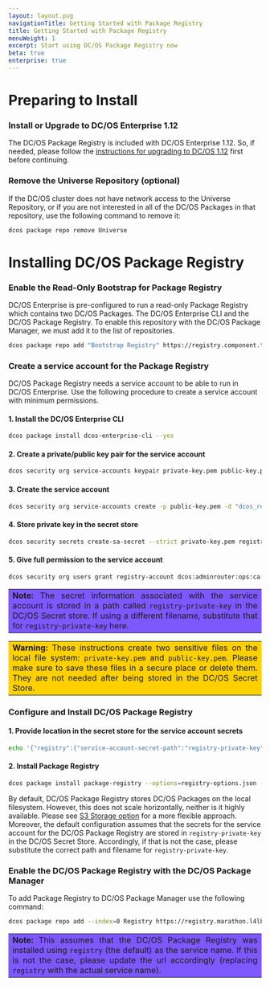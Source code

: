 ```yaml
---
layout: layout.pug
navigationTitle: Getting Started with Package Registry
title: Getting Started with Package Registry
menuWeight: 1
excerpt: Start using DC/OS Package Registry now
beta: true
enterprise: true
---
```


# Preparing to Install

### Install or Upgrade to DC/OS Enterprise 1.12

The DC/OS Package Registry is included with DC/OS Enterprise 1.12. <!-- this link could change-->So, if needed, please follow the [instructions for upgrading to DC/OS 1.12](http://docs.mesosphere.com/1.12/installing/production/upgrading/) first before continuing.

### Remove the Universe Repository (optional)

If the DC/OS cluster does not have network access to the Universe Repository, or if you are not interested in all of the DC/OS Packages in that repository, use the following command to remove it:

```bash
dcos package repo remove Universe
```

# Installing DC/OS Package Registry

### Enable the Read-Only Bootstrap for Package Registry

DC/OS Enterprise is pre-configured to run a read-only Package Registry which contains two DC/OS Packages. The DC/OS Enterprise CLI and the DC/OS Package Registry. To enable this repository with the DC/OS Package Manager, we must add it to the list of repositories.

```bash
dcos package repo add "Bootstrap Registry" https://registry.component.thisdcos.directory/repo
```

### Create a service account for the Package Registry

DC/OS Package Registry needs a service account to be able to run in DC/OS Enterprise. Use the following procedure to create a service account with minimum permissions.


#### 1. Install the DC/OS Enterprise CLI

```bash
dcos package install dcos-enterprise-cli --yes
```

#### 2. Create a private/public key pair for the service account

```bash
dcos security org service-accounts keypair private-key.pem public-key.pem
```

#### 3. Create the service account

```bash
dcos security org service-accounts create -p public-key.pem -d "dcos_registry service account" registry-account
```

#### 4. Store private key in the secret store

```bash
dcos security secrets create-sa-secret --strict private-key.pem registry-account registry-private-key
```

#### 5. Give full permission to the service account

```bash
dcos security org users grant registry-account dcos:adminrouter:ops:ca:rw full
```

<table class=“table” color="white" bgcolor=#7d58ff><tr> <td align=justify><strong>Note:</strong> The secret information associated with the service account is stored in a path called  <code>registry-private-key</code>  in the DC/OS Secret store. If using a different filename, substitute that for  <code>registry-private-key</code>  here. </td> </tr></table>

<table class=“table” bgcolor=#ffd000><tr> <td align=justify style=“color:white”><strong>Warning:</strong> These instructions create two sensitive files on the local file system: <code>private-key.pem</code> and <code>public-key.pem</code>. Please make sure to save these files in a secure place or delete them. They are not needed after being stored in the DC/OS Secret Store. </td> </tr></table>


### Configure and Install DC/OS Package Registry

#### 1. Provide location in the secret store for the service account secrets

```bash
echo '{"registry":{"service-account-secret-path":"registry-private-key"}}' > registry-options.json
```

#### 2. Install Package Registry

```bash
dcos package install package-registry --options=registry-options.json --yes
```

By default, DC/OS Package Registry stores DC/OS Packages on the local filesystem. However, this does not scale horizontally, neither is it highly available. Please see [S3 Storage option](/1.12/package-registry/planning/#s3-storage-option) for a more flexible approach. Moreover, the default configuration assumes that the secrets for the service account for the DC/OS Package Registry are stored in `registry-private-key` in the DC/OS Secret Store. Accordingly, if that is not the case, please substitute the correct path and filename for `registry-private-key`.

### Enable the DC/OS Package Registry with the DC/OS Package Manager

To add Package Registry to DC/OS Package Manager use the following command:

```bash
dcos package repo add --index=0 Registry https://registry.marathon.l4lb.thisdcos.directory/repo
```

<table class=“table” bgcolor=#7d58ff><tr> <td align=justify style=“color:white”><strong>Note:</strong> This assumes that the DC/OS Package Registry was installed using <code>registry</code> (the default) as the service name. If this is not the case, please update the url accordingly (replacing <code>registry</code> with the actual service name). </td> </tr></table>
